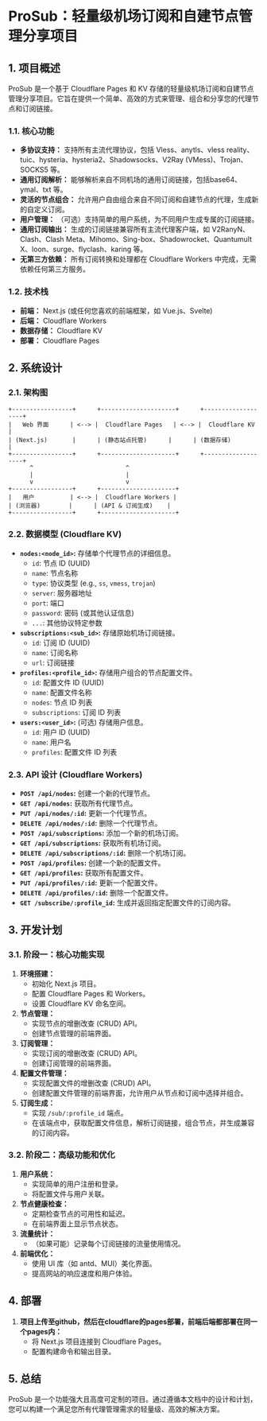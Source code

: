 # ProSub：轻量级机场订阅和自建节点管理分享项目

## 1. 项目概述

ProSub 是一个基于 Cloudflare Pages 和 KV 存储的轻量级机场订阅和自建节点管理分享项目。它旨在提供一个简单、高效的方式来管理、组合和分享您的代理节点和订阅链接。

### 1.1. 核心功能

*   **多协议支持：** 支持所有主流代理协议，包括 Vless、anytls、vless reality、tuic、hysteria、hysteria2、Shadowsocks、V2Ray (VMess)、Trojan、SOCKS5 等。
*   **通用订阅解析：** 能够解析来自不同机场的通用订阅链接，包括base64、ymal、txt 等。
*   **灵活的节点组合：** 允许用户自由组合来自不同订阅和自建节点的代理，生成新的自定义订阅。
*   **用户管理：** （可选）支持简单的用户系统，为不同用户生成专属的订阅链接。
*   **通用订阅输出：** 生成的订阅链接兼容所有主流代理客户端，如 V2RanyN、Clash、Clash Meta、Mihomo、Sing-box、Shadowrocket、Quantumult X、loon、surge、flyclash、karing 等。
*   **无第三方依赖：** 所有订阅转换和处理都在 Cloudflare Workers 中完成，无需依赖任何第三方服务。

### 1.2. 技术栈

*   **前端：** Next.js (或任何您喜欢的前端框架，如 Vue.js、Svelte)
*   **后端：** Cloudflare Workers
*   **数据存储：** Cloudflare KV
*   **部署：** Cloudflare Pages

## 2. 系统设计

### 2.1. 架构图

```
+-----------------+      +---------------------+      +-------------------+
|   Web 界面      | <--> |  Cloudflare Pages   | <--> |  Cloudflare KV    |
| (Next.js)       |      | (静态站点托管)      |      | (数据存储)        |
+-----------------+      +---------------------+      +-------------------+
      ^                          ^
      |                          |
      v                          v
+-----------------+      +---------------------+
|   用户          | <--> |  Cloudflare Workers |
| (浏览器)        |      | (API & 订阅生成)    |
+-----------------+      +---------------------+
```

### 2.2. 数据模型 (Cloudflare KV)

*   **`nodes:<node_id>`:** 存储单个代理节点的详细信息。
    *   `id`: 节点 ID (UUID)
    *   `name`: 节点名称
    *   `type`: 协议类型 (e.g., `ss`, `vmess`, `trojan`)
    *   `server`: 服务器地址
    *   `port`: 端口
    *   `password`: 密码 (或其他认证信息)
    *   `...`: 其他协议特定参数
*   **`subscriptions:<sub_id>`:** 存储原始机场订阅链接。
    *   `id`: 订阅 ID (UUID)
    *   `name`: 订阅名称
    *   `url`: 订阅链接
*   **`profiles:<profile_id>`:** 存储用户组合的节点配置文件。
    *   `id`: 配置文件 ID (UUID)
    *   `name`: 配置文件名称
    *   `nodes`: 节点 ID 列表
    *   `subscriptions`: 订阅 ID 列表
*   **`users:<user_id>`:** (可选) 存储用户信息。
    *   `id`: 用户 ID (UUID)
    *   `name`: 用户名
    *   `profiles`: 配置文件 ID 列表

### 2.3. API 设计 (Cloudflare Workers)

*   **`POST /api/nodes`:** 创建一个新的代理节点。
*   **`GET /api/nodes`:** 获取所有代理节点。
*   **`PUT /api/nodes/:id`:** 更新一个代理节点。
*   **`DELETE /api/nodes/:id`:** 删除一个代理节点。
*   **`POST /api/subscriptions`:** 添加一个新的机场订阅。
*   **`GET /api/subscriptions`:** 获取所有机场订阅。
*   **`DELETE /api/subscriptions/:id`:** 删除一个机场订阅。
*   **`POST /api/profiles`:** 创建一个新的配置文件。
*   **`GET /api/profiles`:** 获取所有配置文件。
*   **`PUT /api/profiles/:id`:** 更新一个配置文件。
*   **`DELETE /api/profiles/:id`:** 删除一个配置文件。
*   **`GET /subscribe/:profile_id`:** 生成并返回指定配置文件的订阅内容。

## 3. 开发计划

### 3.1. 阶段一：核心功能实现

1.  **环境搭建：**
    *   初始化 Next.js 项目。
    *   配置 Cloudflare Pages 和 Workers。
    *   设置 Cloudflare KV 命名空间。
2.  **节点管理：**
    *   实现节点的增删改查 (CRUD) API。
    *   创建节点管理的前端界面。
3.  **订阅管理：**
    *   实现订阅的增删改查 (CRUD) API。
    *   创建订阅管理的前端界面。
4.  **配置文件管理：**
    *   实现配置文件的增删改查 (CRUD) API。
    *   创建配置文件管理的前端界面，允许用户从节点和订阅中选择并组合。
5.  **订阅生成：**
    *   实现 `/sub/:profile_id` 端点。
    *   在该端点中，获取配置文件信息，解析订阅链接，组合节点，并生成兼容的订阅内容。

### 3.2. 阶段二：高级功能和优化

1.  **用户系统：**
    *   实现简单的用户注册和登录。
    *   将配置文件与用户关联。
2.  **节点健康检查：**
    *   定期检查节点的可用性和延迟。
    *   在前端界面上显示节点状态。
3.  **流量统计：**
    *   （如果可能）记录每个订阅链接的流量使用情况。
4.  **前端优化：**
    *   使用 UI 库（如 antd、MUI）美化界面。
    *   提高网站的响应速度和用户体验。

## 4. 部署

1.  **项目上传至github，然后在cloudflare的pages部署，前端后端都部署在同一个pages内：**
    *   将 Next.js 项目连接到 Cloudflare Pages。
    *   配置构建命令和输出目录。


## 5. 总结

ProSub 是一个功能强大且高度可定制的项目。通过遵循本文档中的设计和计划，您可以构建一个满足您所有代理管理需求的轻量级、高效的解决方案。
